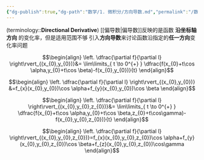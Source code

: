 ```yaml
---
{"dg-publish":true,"dg-path":"数学/1. 微积分/方向导数.md","permalink":"/数学/1. 微积分/方向导数/","dgPassFrontmatter":true,"noteIcon":"","created":"2024-05-21T15:20:28.000+08:00","updated":"2025-04-14T11:45:51.577+08:00"}
---
```



(terminology::**Directional Derivative**)
[[偏导数\|偏导数]]反映的是函数 **沿坐标轴方向** 的变化率，但是适用范围不够
引入**方向导数**来讨论函数沿指定的**任一方向**变化率问题

$$\begin{align}
\left. \dfrac{\partial f}{\partial l}  \right\rvert_{(x_{0},y_{0})}&= \lim\limits_{ t \to 0^{+} }  \dfrac{f(x_{0}+t\cos \alpha,y_{0}+t\cos \beta)-f(x_{0},y_{0})}{t}
\end{align}$$

$$\begin{align}
\left. \dfrac{\partial f}{\partial l}  \right\rvert_{(x_{0},y_{0})} &=f_{x}(x_{0},y_{0})\cos \alpha+f_{y}(x_{0},y_{0})\cos \beta
\end{align}$$

$$\begin{align}
\left. \dfrac{\partial f}{\partial l}  \right\rvert_{(x_{0},y_{0},z_{0})}&= \lim\limits_{ t \to 0^{+} }  \dfrac{f(x_{0}+t\cos \alpha,y_{0}+t\cos \beta,z_{0}+t\cos\gamma)-f(x_{0},y_{0},z_{0})}{t}
\end{align}$$

$$\begin{align}
\left. \dfrac{\partial f}{\partial l}  \right\rvert_{(x_{0},y_{0},z_{0})}=f_{x}(x_{0},y_{0},z_{0})\cos \alpha+f_{y}(x_{0},y_{0},z_{0})\cos \beta+f_{z}(x_{0},y_{0},z_{0})\cos\gamma
\end{align}$$

